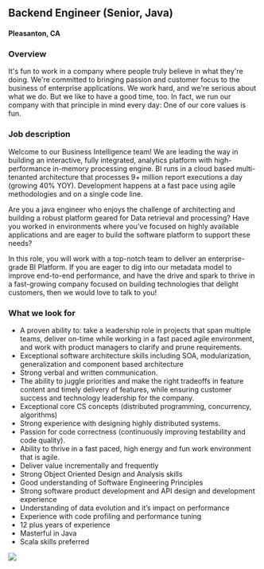 ## Backend Engineer (Senior, Java)
#### Pleasanton, CA

### Overview
It's fun to work in a company where people truly believe in what they're doing. We're committed to bringing passion and customer focus to the business of enterprise applications. We work hard, and we're serious about what we do. But we like to have a good time, too. In fact, we run our company with that principle in mind every day: One of our core values is fun.

### Job description
Welcome to our Business Intelligence team! We are leading the way in building an interactive, fully integrated, analytics platform with high-performance in-memory processing engine. BI runs in a cloud based multi-tenanted architecture that processes 9+ million report executions a day (growing 40% YOY). Development happens at a fast pace using agile methodologies and on a single code line. 

Are you a java engineer who enjoys the challenge of architecting and building a robust platform geared for Data retrieval and processing? Have you worked in environments where you've focused on highly available applications and are eager to build the software platform to support these needs? 

In this role, you will work with a top-notch team to deliver an enterprise-grade BI Platform. If you are eager to dig into our metadata model to improve end-to-end performance, and have the drive and spark to thrive in a fast-growing company focused on building technologies that delight customers, then we would love to talk to you!

### What we look for
+	A proven ability to:  take a leadership role in projects that span multiple teams, deliver on-time while working in a fast paced agile environment, and work with product managers to clarify and prune requirements.
+	Exceptional software architecture skills including SOA, modularization, generalization and component based architecture
+	Strong verbal and written communication.
+	The ability to juggle priorities and make the right tradeoffs in feature content and timely delivery of features, while ensuring customer success and technology leadership for the company.
+	Exceptional core CS concepts (distributed programming, concurrency, algorithms)
+	Strong experience with designing highly distributed systems.
+	Passion for code correctness (continuously improving testability and code quality).
+	Ability to thrive in a fast paced, high energy and fun work environment that is agile. 
+	Deliver value incrementally and frequently
+	Strong Object Oriented Design and Analysis skills
+	Good understanding of Software Engineering Principles
+	Strong software product development and API design and development experience
+	Understanding of data evolution and it’s impact on performance
+	Experience with code profiling and performance tuning
+	12 plus years of experience
+	Masterful in Java
+	Scala skills preferred


[<img src='https://dabuttonfactory.com/button.png?t=Learn+More&f=Calibri-Bold&ts=24&tc=fff&hp=20&vp=8&c=5&bgt=unicolored&bgc=29aafe'>](https://letsrockit.co/jobs/v29ya2rheq-backend-engineer-senior-java-aaf976fb-a4df-42fa-87cf-d07ff79f2c12)
